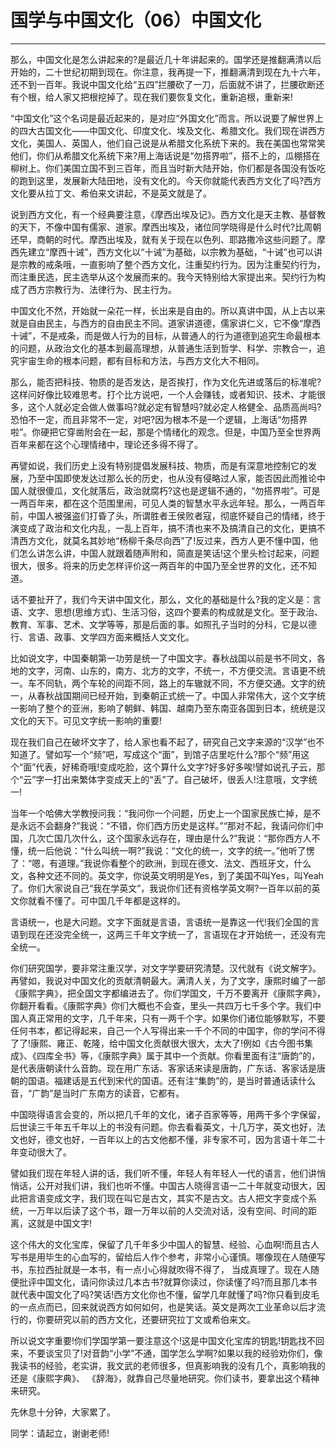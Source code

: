 # 国学与中国文化（06）中国文化

------

那么，中国文化是怎么讲起来的?是最近几十年讲起来的。国学还是推翻满清以后开始的，二十世纪初期到现在。你注意，我再提一下，推翻满清到现在九十六年，还不到一百年。我说中国文化给“五四”拦腰砍了一刀，后面就不讲了，拦腰砍断还有个根，给人家又把根挖掉了。现在我们要恢复文化，重新追根，重新来!

“中国文化”这个名词是最近起来的，是对应“外国文化”而言。所以说要了解世界上的四大古国文化——中国文化、印度文化、埃及文化、希腊文化。我们现在讲西方文化，美国人、英国人，他们自己说是从希腊文化系统下来的。我在美国也常常笑他们，你们从希腊文化系统下来?用上海话说是“勿搭界啦”，搭不上的，瓜棚搭在柳树上。你们美国立国不到三百年，而且当时新大陆开始，你们都是各国没有饭吃的跑到这里，发展新大陆田地，没有文化的。今天你就能代表西方文化了吗?西方文化要从拉丁文、希伯来文讲起，不是英文就是了。

说到西方文化，有一个经典要注意，《摩西出埃及记》。西方文化是天主教、基督教的天下，不像中国有儒家、道家。摩西出埃及，诸位同学晓得是什么时代?比周朝还早，商朝的时代。摩西出埃及，就有关于现在以色列、耶路撒冷这些问题了。摩西先建立“摩西十诫”，西方文化以“十诫”为基础，以宗教为基础，“十诫”也可以讲是宗教的戒条哦，一直影响了整个西方文化，注重契约行为。因为注重契约行为，而注重民选，民主选举从这个发展而来的。我今天特别给大家提出来。契约行为构成了西方宗教行为、法律行为、民主行为。

中国文化不然，开始就一朵花一样，长出来是自由的。所以真讲中国，从上古以来就是自由民主，与西方的自由民主不同。道家讲道德，儒家讲仁义，它不像“摩西十诫”，不是戒条，而是做人行为的目标，从普通人的行为道德到追究生命最根本的问题，从政治文化的基本到最高理想，从普通生活到哲学、科学、宗教合一，追究宇宙生命的根本问题，都有目标和方法，与西方文化大不相同。

那么，能否把科技、物质的是否发达，是否挨打，作为文化先进或落后的标准呢?这样问好像比较难思考。打个比方说吧，一个人会赚钱，或者知识、技术、才能很多，这个人就必定会做人做事吗?就必定有智慧吗?就必定人格健全、品质高尚吗?恐怕不一定，而且非常不一定，对吧?因为根本不是一个逻辑，上海话“勿搭界啦”。你硬把它穿凿附会在一起，那是个情绪化的观念。但是，中国乃至全世界两百年来都在这个心理情绪中，理论还多得不得了。

再譬如说，我们历史上没有特别提倡发展科技、物质，而是有深意地控制它的发展，乃至中国即使发达过那么长的历史，也从没有侵略过人家，能否因此而推论中国人就很傻瓜，文化就落后，政治就腐朽?这也是逻辑不通的，“勿搭界啦”。可是一两百年来，都在这个范围里闹，可见人类的智慧水平永远年轻。那么，一两百年前，中国人被强盗们打昏了头，所谓胜者王侯败者寇，彻底怀疑自己的情绪，终于演变成了政治和文化内乱，一乱上百年，搞不清也来不及搞清自己的文化，更搞不清西方文化，就莫名其妙地“杨柳千条尽向西”了!反过来，西方人更不懂中国，他们怎么讲怎么讲，中国人就跟着随声附和，简直是笑话!这个里头检讨起来，问题很大，很多。将来的历史怎样评价这一两百年的中国乃至全世界的文化，还不知道。

话不要扯开了，我们今天讲中国文化，那么，文化的基础是什么?我的定义是：言语、文字、思想(思维方式)、生活习俗，这四个要素的构成就是文化。至于政治、教育、军事、艺术、文学等等，那是后面的事。如照孔子当时的分科，它是以德行、言语、政事、文学四方面来概括人文文化。

比如说文字，中国秦朝第一功劳是统一了中国文字。春秋战国以前是书不同文，各地的文字，河南、山东的，南方、北方的文字，不统一，不方便交流。言语更不统一。车不同轨，两个车轮的间距不同，路上的车辙就不同，不方便交通。文字的统一，从春秋战国期间已经开始，到秦朝正式统一了。中国人非常伟大，这个文字统一影响了整个的亚洲，影响了朝鲜、韩国、越南乃至东南亚各国到日本，统统是汉文化的天下。可见文字统一影响的重要!

现在我们自己在破坏文字了，给人家也看不起了，研究自己文字来源的“汉学”也不知道了。譬如写一个“频”吧，写成这个“面”，到馆子店里吃什么?那个“频”用这个“面”代表，好稀奇哦!变成吃脸，这个算什么文字?好多好多唉!譬如说孔子云，那个“云”字一打出来繁体字变成天上的“丢”了。自己破坏，很丢人!注意哦，文字统一!

当年一个哈佛大学教授问我：“我问你一个问题，历史上一个国家民族亡掉，是不是永远不会翻身?”我说：“不错，你们西方历史是这样。”“那对不起，我请问你们中国，几次亡国几次什么，这个国家永远存在，理由是什么?”我说：“那你西方人不懂，统一后他说：“什么叫统一啊?”我说：“文化的统一，文字的统一。”他听了愣了：“嗯，有道理。”我说你看整个的欧洲，到现在德文、法文、西班牙文，什么文，各种文还不同的。英文字，你说英文明明是Yes，到了美国不叫Yes，叫Yeah了。你们大家说自己“我在学英文”，我说你们还有资格学英文啊?一百年以前的英文你就看不懂了。可中国几千年都是这样的。

言语统一，也是大问题。文字下面就是言语，言语统一是靠这一代!我们全国的言语到现在还没完全统一，这两三千年文字统一了，言语现在才开始统一，还没有完全统一。

你们研究国学，要非常注重汉学，对文字学要研究清楚。汉代就有《说文解字》。再譬如，我说对中国文化的贡献清朝最大。满清人关，为了文字，康熙时编了一部《康熙字典》，把全国文字都编进去了。你们学国文，千万不要离开《康熙字典》，你翻开看看。《康熙字典》你们大概也不会查，里头一共四万七千多个字。我们中国人真正常用的文字，几千年来，只有一两千个字。如果你们诸位能够默写，不要任何书本，都记得起来，自己一个人写得出来一千个不同的中国字，你的学问不得了了!康熙、雍正、乾隆，给中国文化贡献很大很大，太大了!例如《古今图书集成》、《四库全书》等，《康熙字典》属于其中一个贡献。你看里面有注“唐韵”的，是代表唐朝读什么音韵。现在用广东话、客家话来读是唐韵，广东话、客家话是唐朝的国语。福建话是五代到宋代的国语。还有注“集韵”的，是当时普通话读什么音，“广韵”是当时广东南方的读音，它都有。

中国晓得语言会变的，所以把几千年的文化，诸子百家等等，用两干多个字保留，后世读三千年五千年以上的书没有问题。你去看看英文，十几万字，英文也好，法文也好，德文也好，一百年以上的古文他都不懂，非专家不可，因为言语十年二十年变动很大了。

譬如我们现在年轻人讲的话，我们听不懂，年轻人有年轻人一代的语言，他们讲悄悄话，公开对我们讲，我们也听不懂。中国古人晓得言语一二十年就变动很大，因此把言语变成文字，我们现在叫它是古文，其实不是古文。古人把文字变成个系统，一万年以后读了这个书，跟一万年以前的人交流对话，没有空间、时间的距离，这就是中国文字!

这个伟大的文化宝库，保留了几千年多少中国人的智慧、经验、心血啊!而且古人写书是用毕生的心血写的，留给后人作个参考，非常小心谨慎。哪像现在人随便写书，东拉西扯就是一本书，有一点小心得就吹得不得了， 当成真理了。现在人随便批评中国文化，请问你读过几本古书?就算你读过，你读懂了吗?而且那几本书就代表中国文化了吗?笑话!西方文化你也不懂，留学几年就懂了吗?你只看到皮毛的一点点而已，回来就说西方如何如何，也是笑话。英文是两次工业革命以后才流行的，你要研究以前的西方文化，还要研究拉丁文或希伯来文。

所以说文字重要!你们学国学第一要注意这个!这是中国文化宝库的钥匙!钥匙找不回来，不要谈宝贝了!对音韵“小学”不通，国学怎么学啊?如果以我的经验劝你们，像我读书的经验，老实讲，我文武的老师很多，但真影响我的没有几个，真影响我的还是《康熙字典》、 《辞海》，就靠自己尽量地研究。你们读书，要拿出这个精神来研究。

先休息十分钟，大家累了。

同学：请起立，谢谢老师!

